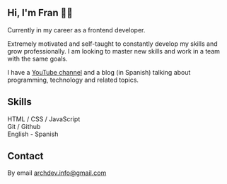 ## Hi, I'm Fran 🙋‍♂️ 

Currently in my career as a frontend developer.<br>

Extremely motivated and self-taught to constantly develop my skills and grow professionally. I am looking to master new skills and work in a team with the same goals.<br>

I have a [YouTube channel](https://www.youtube.com/channel/UCj8VgHtcox46beRA0DcoPDA/) and a blog (in Spanish) talking about programming, technology and related topics.

## Skills
HTML / CSS / JavaScript <br>
Git / Github <br>
English - Spanish 

## Contact
By email archdev.info@gmail.com







